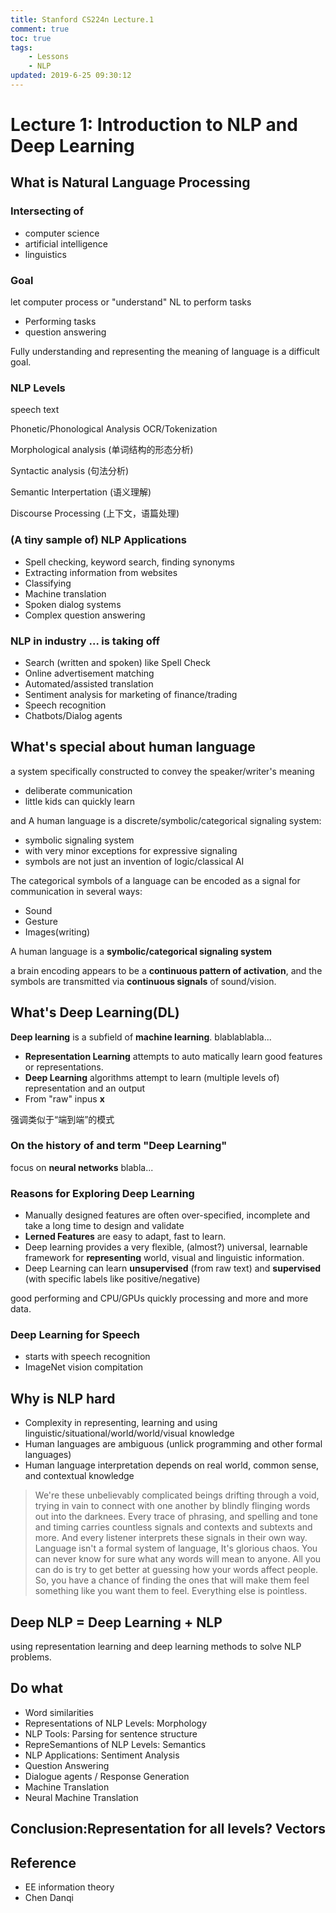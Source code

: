 ```yaml
---
title: Stanford CS224n Lecture.1
comment: true
toc: true
tags: 
	- Lessons
	- NLP
updated: 2019-6-25 09:30:12
---
```


# Lecture 1: Introduction to NLP and Deep Learning

## What is Natural Language Processing

### Intersecting of

- computer science 
- artificial intelligence
- linguistics

### Goal

let computer process or "understand" NL to perform tasks

- Performing tasks
- question answering

Fully understanding and representing the meaning of language is a difficult goal.

### NLP Levels

speech     text

Phonetic/Phonological Analysis    OCR/Tokenization

Morphological analysis  (单词结构的形态分析)

Syntactic analysis (句法分析)

Semantic Interpertation (语义理解)

Discourse Processing (上下文，语篇处理)

### (A tiny sample of) NLP Applications

- Spell checking, keyword search, finding synonyms
- Extracting information from websites
- Classifying
- Machine translation
- Spoken dialog systems
- Complex question answering

### NLP in industry ... is taking off

- Search (written and spoken)   like Spell Check
- Online advertisement matching
- Automated/assisted translation
- Sentiment analysis for marketing of finance/trading
- Speech recognition
- Chatbots/Dialog agents

## What's special about human language

a system specifically constructed to convey the speaker/writer's meaning

- deliberate communication
- little kids can quickly learn

and A human language is a discrete/symbolic/categorical signaling system:

- symbolic signaling system
- with very minor exceptions for expressive signaling
- symbols are not just an invention of logic/classical AI

The categorical symbols of a language can be encoded as a signal for communication in several ways:

- Sound
- Gesture
- Images(writing)

A human language is a **symbolic/categorical signaling system**

a brain encoding appears to be a **continuous pattern of activation**, and the symbols are transmitted via **continuous signals** of sound/vision.

## What's Deep Learning(DL)

**Deep learning** is a subfield of **machine learning**.   blablablabla...

- **Representation Learning** attempts to auto matically learn good features or representations.
- **Deep Learning** algorithms attempt to learn (multiple levels of) representation and an output
- From "raw" inpus **x**

强调类似于“端到端”的模式

### On the history of and term "Deep Learning"

focus on **neural networks** blabla...

### Reasons for Exploring Deep Learning

- Manually designed features are often over-specified, incomplete and take a long time to design and validate
- **Lerned Features** are easy to adapt, fast to learn.
- Deep learning provides a very flexible, (almost?) universal, learnable framework for **representing** world, visual and linguistic information.
- Deep Learning can learn **unsupervised** (from raw text) and **supervised** (with specific labels like positive/negative)

good performing and CPU/GPUs quickly processing and more and more data.

### Deep Learning for Speech

- starts with speech recognition
- ImageNet vision compitation

## Why is NLP hard

- Complexity in representing, learning and using linguistic/situational/world/world/visual knowledge
- Human languages are ambiguous (unlick programming and other formal languages)
- Human language interpretation depends on real world, common sense, and contextual knowledge

> We're these unbelievably complicated beings drifting through a void, trying in vain to connect with one another by blindly flinging words out into the darknees. Every trace of phrasing, and spelling and tone and timing carries countless signals and contexts and subtexts and more. And every listener interprets these signals in their own way. Language isn't a formal system of language, It's glorious chaos. You can never know for sure what any words will mean to anyone. All you can do is try to get better at guessing how your words affect people. So, you have a chance of finding the ones that will make them feel something like you want them to feel. Everything else is pointless.

## Deep NLP = Deep Learning + NLP

using representation learning and deep learning methods to solve NLP problems.

## Do what

- Word similarities
- Representations of NLP Levels: Morphology
- NLP Tools: Parsing for sentence structure
- RepreSemantions of NLP Levels: Semantics
- NLP Applications: Sentiment Analysis
- Question Answering
- Dialogue agents / Response Generation
- Machine Translation
- Neural Machine Translation

## Conclusion:Representation for all levels? Vectors

## Reference

- EE information theory
- Chen Danqi
